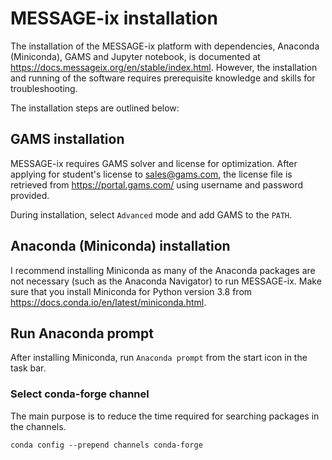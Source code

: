 # MESSAGE-ix installation

The installation of the MESSAGE-ix platform with dependencies, Anaconda (Miniconda), GAMS and Jupyter notebook, is documented at https://docs.messageix.org/en/stable/index.html. However, the installation and running of the software requires prerequisite knowledge and skills for troubleshooting.

The installation steps are outlined below:

## GAMS installation

MESSAGE-ix requires GAMS solver and license for optimization. After applying for student's license to sales@gams.com, the license file is retrieved from https://portal.gams.com/ using username and password provided.

During installation, select `Advanced` mode and add GAMS to the `PATH`. 

## Anaconda (Miniconda) installation

I recommend installing Miniconda as many of the Anaconda packages are not necessary (such as the Anaconda Navigator) to run MESSAGE-ix. Make sure that you install Miniconda for Python version 3.8 from https://docs.conda.io/en/latest/miniconda.html. 

## Run Anaconda prompt

After installing Miniconda, run `Anaconda prompt` from the start icon in the task bar. 

### Select conda-forge channel

The main purpose is to reduce the time required for searching packages in the channels.

```conda config --prepend channels conda-forge```

